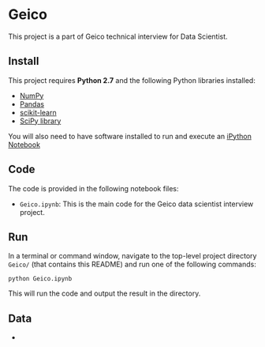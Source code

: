 # Geico
This project is a part of Geico technical interview for Data Scientist.

## Install

This project requires **Python 2.7** and the following Python libraries installed:

- [NumPy](http://www.numpy.org/)
- [Pandas](http://pandas.pydata.org/)
- [scikit-learn](http://scikit-learn.org/stable/)
- [SciPy library](http://www.scipy.org/scipylib/index.html)

You will also need to have software installed to run and execute an [iPython Notebook](http://ipython.org/notebook.html)

## Code

The code is provided in the following notebook files:

- ```Geico.ipynb```: This is the main code for the Geico data scientist interview project.

## Run

In a terminal or command window, navigate to the top-level project directory `Geico/` (that contains this README) and run one of the following commands:

```python Geico.ipynb```  

This will run the code and output the result in the directory.

## Data

- ``````
